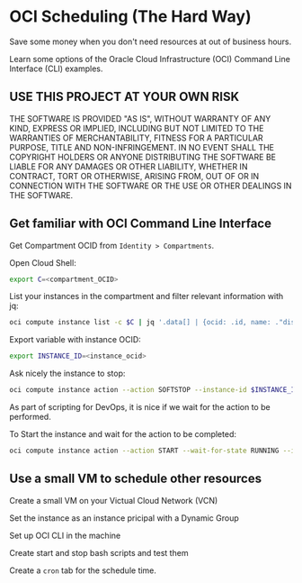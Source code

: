 # OCI Scheduling (The Hard Way)

Save some money when you don't need resources at out of business hours.

Learn some options of the Oracle Cloud Infrastructure (OCI) Command Line Interface (CLI) examples.

## USE THIS PROJECT AT YOUR OWN RISK

THE SOFTWARE IS PROVIDED "AS IS", WITHOUT WARRANTY OF ANY KIND, EXPRESS OR IMPLIED, INCLUDING BUT NOT LIMITED TO THE WARRANTIES OF MERCHANTABILITY, FITNESS FOR A PARTICULAR PURPOSE, TITLE AND NON-INFRINGEMENT. IN NO EVENT SHALL THE COPYRIGHT HOLDERS OR ANYONE DISTRIBUTING THE SOFTWARE BE LIABLE FOR ANY DAMAGES OR OTHER LIABILITY, WHETHER IN CONTRACT, TORT OR OTHERWISE, ARISING FROM, OUT OF OR IN CONNECTION WITH THE SOFTWARE OR THE USE OR OTHER DEALINGS IN THE SOFTWARE.

## Get familiar with OCI Command Line Interface

Get Compartment OCID from `Identity > Compartments`.

Open Cloud Shell:

```bash
export C=<compartment_OCID>
```

List your instances in the compartment and filter relevant information with jq:

```bash
oci compute instance list -c $C | jq '.data[] | {ocid: .id, name: ."display-name", status: ."lifecycle-state"}'
```

Export variable with instance OCID:

```bash
export INSTANCE_ID=<instance_ocid>
```

Ask nicely the instance to stop:

```bash
oci compute instance action --action SOFTSTOP --instance-id $INSTANCE_ID
```

As part of scripting for DevOps, it is nice if we wait for the action to be performed.

To Start the instance and wait for the action to be completed:

```bash
oci compute instance action --action START --wait-for-state RUNNING --instance-id $INSTANCE_ID
```

## Use a small VM to schedule other resources

Create a small VM on your Victual Cloud Network (VCN)

Set the instance as an instance pricipal with a Dynamic Group

Set up OCI CLI in the machine

Create start and stop bash scripts and test them

Create a `cron` tab for the schedule time.
